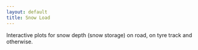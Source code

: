 ```yaml
---
layout: default
title: Snow Load
---
```


Interactive plots for snow depth (snow storage) on road, on tyre track and otherwise.
